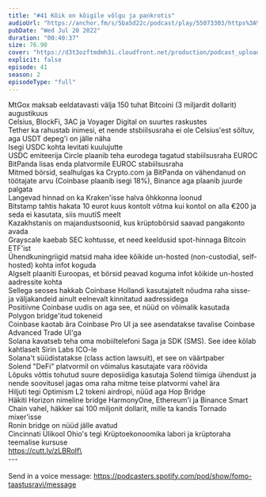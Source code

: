 ```yaml
---
title: "#41 Kõik on kõigile võlgu ja pankrotis"
audioUrl: "https://anchor.fm/s/5ba5d22c/podcast/play/55073303/https%3A%2F%2Fd3ctxlq1ktw2nl.cloudfront.net%2Fstaging%2F2022-6-20%2F2a55321e-d7af-0dfd-2c43-b5085a8c8815.m4a"
pubDate: "Wed Jul 20 2022"
duration: "00:40:37"
size: 76.90 
cover: "https://d3t3ozftmdmh3i.cloudfront.net/production/podcast_uploaded_episode/15275939/15275939-1658304004659-ca3e2c291c2d1.jpg"
explicit: false
episode: 41
season: 2
episodeType: "full"
---
```


MtGox maksab eeldatavasti välja 150 tuhat Bitcoini (3 miljardit dollarit) augustikuus\
Celsius, BlockFi, 3AC ja Voyager Digital on suurtes raskustes\
Tether ka rahustab inimesi, et nende stsbiilsusraha ei ole Celsius'est sõltuv, aga USDT depeg'i on jälle näha\
Isegi USDC kohta levitati kuulujutte\
USDC emiteerija Circle plaanib teha eurodega tagatud stabiilsusraha EUROC\
BitPanda lisas enda platvormile EUROC stabiilsusraha\
Mitmed börsid, sealhulgas ka Crypto.com ja BitPanda on vähendanud on töötajate arvu (Coinbase plaanib isegi 18%), Binance aga plaanib juurde palgata\
Langevad hinnad on ka Kraken'isse halva õhkkonna loonud\
Bitstamp tahtis hakata 10 eurot kuus kontolt võtma kui kontol on alla €200 ja seda ei kasutata, siis muutiS meelt\
Kazakhstanis on majandustsoonid, kus krüptobörsid saavad pangakonto avada\
Grayscale kaebab SEC kohtusse, et need keeldusid spot-hinnaga Bitcoin ETF'ist\
Ühendkuningriigid matsid maha idee kõikide un-hosted (non-custodial, self-hosted) kohta infot koguda\
Algselt plaaniti Euroopas, et börsid peavad koguma infot kõikide un-hosted aadressite kohta\
Sellega seoses hakkab Coinbase Hollandi kasutajatelt nõudma raha sisse- ja väljakandeid ainult eelnevalt kinnitatud aadressidega\
Positiivne Coinbase uudis on aga see, et nüüd on võimalik kasutada Polygon bridge'itud tokeneid\
Coinbase kaotab ära Coinbase Pro UI ja see asendatakse tavalise Coinbase Advanced Trade UI'ga\
Solana kavatseb teha oma mobiiltelefoni Saga ja SDK (SMS). See idee kõlab kahtlaselt Sirin Labs ICO-le\
Solana't süüdistatakse (class action lawsuit), et see on väärtpaber\
Solend \"DeFi\" platvormil on võimalus kasutajate vara röövida\
Lõpuks võttis tohutud suure deposiidiga kasutaja Solend tiimiga ühendust ja nende soovitusel jagas oma raha mitme teise platvormi vahel ära\
Hiljuti tegi Optimism L2 tokeni airdropi, nüüd aga Hop Bridge\
Häkiti Horizon nimeline bridge HarmonyOne, Ethereum'i ja Binance Smart Chain vahel, häkker sai 100 miljonit dollarit, mille ta kandis Tornado mixer'isse\
Ronin bridge on nüüd jälle avatud\
Cincinnati Ülikool Ohio's tegi Krüptoekonoomika labori ja krüptoraha teemalise kursuse\
https://cutt.ly/zLBRoIf\
\
--- \
\
Send in a voice message: https://podcasters.spotify.com/pod/show/fomo-taastusravi/message